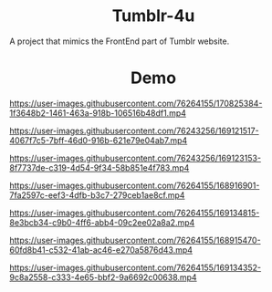 <h1 align="center">Tumblr-4u </h1>

<p > A project that mimics the FrontEnd part of Tumblr website. </p>
<h1 align="center">Demo </h1>






https://user-images.githubusercontent.com/76264155/170825384-1f3648b2-1461-463a-918b-106516b48df1.mp4





https://user-images.githubusercontent.com/76243256/169121517-4067f7c5-7bff-46d0-916b-621e79e04ab7.mp4

 


https://user-images.githubusercontent.com/76243256/169123153-8f7737de-c319-4d54-9f34-58b851e4f783.mp4




https://user-images.githubusercontent.com/76264155/168916901-7fa2597c-eef3-4dfb-b3c7-279ceb1ae8cf.mp4





https://user-images.githubusercontent.com/76264155/169134815-8e3bcb34-c9b0-4ff6-abb4-09c2ee02a8a2.mp4




https://user-images.githubusercontent.com/76264155/168915470-60fd8b41-c532-41ab-ac46-e270a5876d43.mp4





https://user-images.githubusercontent.com/76264155/169134352-9c8a2558-c333-4e65-bbf2-9a6692c00638.mp4

